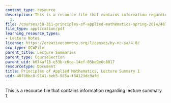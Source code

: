 ```yaml
---
content_type: resource
description: This is a resource file that contains information regarding lecture summary
  1.
file: /courses/18-311-principles-of-applied-mathematics-spring-2014/4078bbc89141beb5985af84123dc9afd_MIT18_311S14_Lecture1.pdf
file_type: application/pdf
learning_resource_types:
- Lecture Notes
license: https://creativecommons.org/licenses/by-nc-sa/4.0/
ocw_type: OCWFile
parent_title: Lecture Summaries
parent_type: CourseSection
parent_uid: b0f4af16-e53b-c6ca-14ef-05be9e6c8817
resourcetype: Document
title: Principles of Applied Mathematics, Lecture Summary 1
uid: 4078bbc8-9141-beb5-985a-f84123dc9afd
---
```

This is a resource file that contains information regarding lecture summary 1.